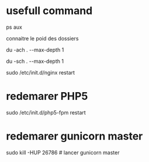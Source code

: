 usefull command
===============

ps aux

connaitre le poid des dossiers 

du -ach . --max-depth 1

du -sch . --max-depth 1

sudo /etc/init.d/nginx restart



redemarer PHP5
==============

sudo /etc/init.d/php5-fpm restart

redemarer gunicorn master
=========================

sudo kill -HUP 26786 \# lancer gunicorn master


